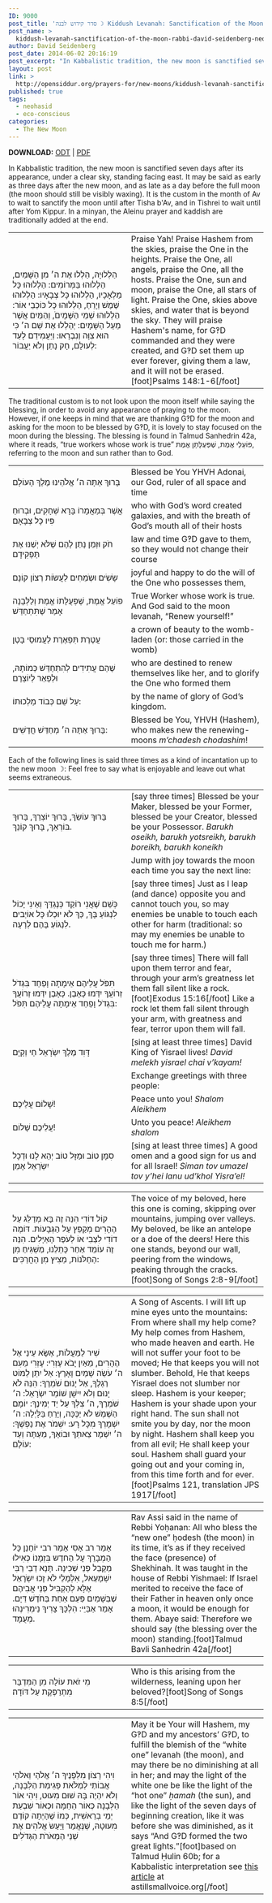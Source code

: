 ```yaml
---
ID: 9000
post_title: 'סדר קידוש לבנה ☽ Kiddush Levanah: Sanctification of the Moon (Rabbi David Seidenberg, neohasid.org)'
post_name: >
  kiddush-levanah-sanctification-of-the-moon-rabbi-david-seidenberg-neohasid-org
author: David Seidenberg
post_date: 2014-06-02 20:16:19
post_excerpt: "In Kabbalistic tradition, the new moon is sanctified seven days after its appearance, under a clear sky, standing facing east. It may be said as early as three days after the new moon, and as late as a day before the full moon (the moon should still be visibly waxing). It is the custom in the month of Av to wait to sanctify the moon until after Tisha b'Av, and in Tishrei to wait until after Yom Kippur. In a minyan, the Aleinu prayer and kaddish are traditionally added at the end. "
layout: post
link: >
  http://opensiddur.org/prayers-for/new-moons/kiddush-levanah-sanctification-of-the-moon-rabbi-david-seidenberg-neohasid-org/
published: true
tags:
  - neohasid
  - eco-conscious
categories:
  - The New Moon
---
```

<strong>DOWNLOAD:</strong> <a href="http://opensiddur.org/wp-content/uploads/2014/06/Kiddush-Levanah-R-David-Seidenberg-neohasid.org_.odt">ODT</a> | <a href="http://opensiddur.org/wp-content/uploads/2014/06/Kiddush-Levanah-R-David-Seidenberg-neohasid.org_.pdf">PDF</a>

In Kabbalistic tradition, the new moon is sanctified seven days after its appearance, under a clear sky, standing facing east. It may be said as early as three days after the new moon, and as late as a day before the full moon (the moon should still be visibly waxing). It is the custom in the month of Av to wait to sanctify the moon until after Tisha b'Av, and in Tishrei to wait until after Yom Kippur. In a minyan, the Aleinu prayer and kaddish are traditionally added at the end. 

<table style="margin-left: auto;margin-right: auto;">
<tbody>
<tr>
<td width="46%">
<div class="liturgy"><span lang="he">
הַלְלוּיָהּ,
 הַלְלוּ אֶת ה׳ מִן הַשָּׁמַיִם, הַלְלוּהוּ בַּמְּרוֹמִים: 
הַלְלוּהוּ כָּל מַלְאָכָיו, הַלְלוּהוּ כָּל צְבָאָיו: 
הַלְלוּהוּ שֶׁמֶשׁ וְיָרֵחַ, הַלְלוּהוּ כָּל כּוֹכְבֵי אוֹר: 
הַלְלוּהוּ שְׁמֵי הַשָּׁמָיִםֹֹ, וְהַמַּיִם אֲשֶׁר מֵעַל הַשָּׁמָיִם: 
יְהַלְלוּ אֶת שֵׁם ה׳ כִּי הוּא צִוָּה וְנִבְרָאוּ: 
וַיַּעֲמִידֵם לָעַד לְעולָם, חָק נָתַן וְלֹא יַעֲבוֹר:
</span></div></td>
 
<td width="53%"><div class="english">
Praise Yah! 
Praise Hashem from the skies, praise the One in the heights. 
Praise the One, all angels, praise the One, all the hosts. 
Praise the One, sun and moon, praise the One, all stars of light. 
Praise the One, skies above skies, and water that is beyond the sky. 
They will praise Hashem's name, for G‽D commanded and they were created, 
and G‽D set them up ever forever, giving them a law, and it will not be erased.[foot]Psalms 148:1-6[/foot]
</td></tr>
</tbody>
</tbody></tbody></tbody></table>

The traditional custom is to not look upon the moon itself while saying the blessing, in order to avoid any appearance of praying to the moon. However, if one keeps in mind that we are thanking G‽D for the moon and asking for the moon to be blessed by G‽D, it is lovely to stay focused on the moon during the blessing. The blessing is found in Talmud Sanhedrin 42a, where it reads, “true workers whose work is true” <span lang="he">פּוֹעָלֵי אֱמֶת, שֶׁפְּעֻלָּתָן אֱמֶת</span>, referring to the moon and sun rather than to God.

<table style="margin-left: auto;margin-right: auto;">
<tbody>
<tr>
<td width="46%">
<div class="liturgy"><span lang="he">
בָּרוּךְ אַתָּה ה׳ אֱלֹהֵינוּ מֶלֶךְ הָעוֹלָם 
</span></div></td>
 
<td width="53%"><div class="english">
Blessed be You YHVH Adonai, our God, ruler of all space and time
	</div></td></tr>
<tr><td width="46%"><div class="liturgy"><span lang="he">
אֲשֶׁר בְּמַאֲמָרוֹ בָּרָא שְׁחָקִים, וּבְרוּחַ פִּיו כָּל צְבָאָם
</span></div></td>
 
<td width="53%"><div class="english">
who with God’s word created galaxies, and with the breath of God’s mouth all of their hosts
	</div></td></tr>
<tr><td width="46%"><div class="liturgy"><span lang="he">
חֹק וּזְמַן נָתַן לָהֶם שֶׁלֹּא יְשַׁנּוּ אֶת תַּפְקִידָם
</span></div></td>
 
<td width="53%"><div class="english">
law and time G‽D gave to them, so they would not change their course
	</div></td></tr>
<tr><td width="46%"><div class="liturgy"><span lang="he">
שָֹשִֹים וּשְֹמֵחִים לַעֲשֹוֹת רְצוֹן קוֹנָם
</span></div></td>
 
<td width="53%"><div class="english">
joyful and happy to do the will of the One who possesses them,
	</div></td></tr>
<tr><td width="46%"><div class="liturgy"><span lang="he">
פּוֹעֵל אֱמֶת, שֶׁפְּעֻלָּתוֹ אֱמֶת וְלַלְּבָנָה אָמַר שֶׁתִּתְחַדֵּשׁ
</span></div></td>
 
<td width="53%"><div class="english">
True Worker whose work is true. And God said to the moon levanah, “Renew yourself!”
	</div></td></tr>
<tr><td width="46%"><div class="liturgy"><span lang="he">
עֲטֶרֶת תִּפְאֶרֶת לַעֲמוּסֵי בָטֶן
</span></div></td>
 
<td width="53%"><div class="english">
a crown of beauty to the womb-laden (or: those carried in the womb)
	</div></td></tr>
<tr><td width="46%"><div class="liturgy"><span lang="he">
שֶׁהֵם עֲתִידִים לְהִתְחַדֵּשׁ כְּמוֹתָהּ, וּלְפָאֵר לְיוֹצְרָם
</span></div></td>
 
<td width="53%"><div class="english">
who are destined to renew themselves like her, and to glorify the One who formed them
	</div></td></tr>
<tr><td width="46%"><div class="liturgy"><span lang="he">
עַל שֵׁם כְּבוֹד מַלְכוּתוֹ:
</span></div></td>
 
<td width="53%"><div class="english">
by the name of glory of God’s kingdom.
	</div></td></tr>
<tr><td width="46%"><div class="liturgy"><span lang="he">
בָּרוּךְ אַתָּה ה׳ מְחַדֵּשׁ חֳדָשִׁים:
</span></div></td>
 
<td width="53%"><div class="english">
Blessed be You, YHVH (Hashem), who makes new the renewing-moons <em>m’chadesh chodashim</em>!
</td></tr>
</tbody>
</tbody></tbody></tbody></table>

Each of the following lines is said three times as a kind of incantation up to the new moon ☽:
Feel free to say what is enjoyable and leave out what seems extraneous.

<table style="margin-left: auto;margin-right: auto;">
<tbody>
<tr>
<td width="46%">
<div class="liturgy"><span lang="he">
בָּרוּךְ עוֹשֵֹךְ, בָּרוּךְ יוֹצְרֵךְ, בָּרוּךְ בּוֹרְאֵךְ, בָּרוּךְ קוֹנֵךְ.
</span></div></td>
 
<td width="53%"><div class="english">
[say three times] Blessed be your Maker, blessed be your Former, blessed be your Creator, blessed be your Possessor.
<em>Barukh oseikh, barukh yotsreikh, barukh boreikh, barukh koneikh</em>
</td></tr>
<tr><td width="46%"><div class="liturgy"><span lang="he">
</span></div></td>
 
<td width="53%"><div class="english">
Jump with joy towards the moon each time you say the next line:
	</div></td></tr>
<tr><td width="46%"><div class="liturgy"><span lang="he">
כְּשֵׁם שֶׁאֲנִי רוֹקֵד כְּנֶגְדֵּךְ וְאֵינִי יָכוֹל לִנְגּוֹעַ בָּךְ, כַּךְ לֹא יוּכְלוּ כָּל אוֹיְבים לִנְגוֹעַ בָּהֶם לְרָעָה.
</span></div></td>
 
<td width="53%"><div class="english">
 [say three times] Just as I leap (and dance) opposite you and cannot touch you, 
so may enemies be unable to touch each other for harm (traditional: so may my enemies be unable to touch me for harm.) 
	</div></td></tr>
<tr><td width="46%"><div class="liturgy"><span lang="he">
תִּפֹּל עֲלֵיהֶם אֵימָתָה וָפַחַד בִּגְדֹל זְרוֹעֲךָ יִדְּמוּ כָּאָבֶן. כָּאָבֶן יִדְּמוּ זְרוֹעֲךָ בִּגְדֹל וָפַחַד אֵימָתָה עֲלֵיהֶם תִּפֹּל:
</span></div></td>
 
<td width="53%"><div class="english">
[say three times] There will fall upon them terror and fear, through your arm’s greatness let them fall silent like a rock.[foot]Exodus 15:16[/foot]
Like a rock let them fall silent through your arm, with greatness and fear, terror upon them will fall.
	</div></td></tr>
<tr><td width="46%"><div class="liturgy"><span lang="he">
דָּוִד מֶלֶךְ יִשְֹרָאֵל חַי וְקַיָּם
</span></div></td>
 
<td width="53%"><div class="english">
[sing at least three times] David King of Yisrael lives! 
<em>David melekh yisrael chai v’kayam!</em>
</td></tr>
<tr><td width="46%"><div class="liturgy"><span lang="he">
</span></div></td>
 
<td width="53%"><div class="english">
Exchange greetings with three people:
	</div></td></tr>
<tr><td width="46%"><div class="liturgy"><span lang="he">
שָׁלוֹם עֲלֵיכֶם!
</span></div></td>
 
<td width="53%"><div class="english">
Peace unto you! 
<em>Shalom Aleikhem</em>
	</div></td></tr>
<tr><td width="46%"><div class="liturgy"><span lang="he">
עֲלֵיכֶם שָׁלוֹם!
</span></div></td>
 
<td width="53%"><div class="english">
Unto you peace! 
<em>Aleikhem shalom</em>
	</div></td></tr>
<tr><td width="46%"><div class="liturgy"><span lang="he">
סִמָּן טוֹב וּמַזָּל טוֹב יְהֵא לָנוּ וּדְכָל יִשְֹרָאֵל אָמֵן
</span></div></td>
 
<td width="53%"><div class="english">
[sing at least three times] A good omen and a good sign for us and for all Israel!
<em>Siman tov umazel tov y’hei lanu ud’khol Yisra’el!</em>
</td></tr>
</tbody>
</tbody></tbody></tbody></table>


<table style="margin-left: auto;margin-right: auto;">
<tbody>
<tr>
<td width="46%">
<div class="liturgy"><span lang="he">
קוֹל דּוֹדִי הִנֵּה זֶה בָּא מְדַלֵּג עַל הֶהָרִים מְקַפֵּץ עַל הַגְּבָעוֹת.
 דּוֹמֶה דוֹדִי לִצְבִי אוֹ לְעֹפֶר הָאַיָּלִים.
 הִנֵּה זֶה עוֹמֵד אַחַר כָּתְלֵנוּ, מַשְׁגִּיחַ מִן הַחַלֹּנוֹת, מֵצִיץ מִן הַחֲרַכִּים:
</span></div></td>
 
<td width="53%"><div class="english">
The voice of my beloved, here this one is coming, skipping over mountains, jumping over valleys. 
My beloved, be like an antelope or a doe of the deers! 
Here this one stands, beyond our wall, peering from the windows, peaking through the cracks.[foot]Song of Songs 2:8-9[/foot]
</td></tr>
</tbody>
</tbody></tbody></tbody></table>


<table style="margin-left: auto;margin-right: auto;">
<tbody>
<tr>
<td width="46%">
<div class="liturgy"><span lang="he">
שִׁיר לַמַּעֲלוֹת,
 אֶשָּׂא עֵינַי אֶל הֶהָרִים, מֵאַיִן יָבֹא עֶזְרִי: 
עֶזְרִי מֵעִם ה׳ עֹשֵׂה שָׁמַיִם וָאָרֶץ:  
אַל יִתֵּן לַמּוֹט רַגְלֶךָ, אַל יָנוּם שֹׁמְרֶךָ:  
הִנֵּה לֹא יָנוּם וְלֹא יִישָׁן שׁוֹמֵר יִשְׂרָאֵל: 
ה׳ שֹׁמְרֶךָ, ה׳ צִלְּךָ עַל יַד יְמִינֶךָ: 
יוֹמָם הַשֶּׁמֶשׁ לֹא יַכֶּכָּה, וְיָרֵחַ בַּלָּיְלָה: 
ה׳ יִשְׁמָרְךָ מִכָּל רָע: 
יִשְׁמֹר אֶת נַפְשֶׁךָ: 
ה׳ יִשְׁמָר צֵאתְךָ וּבוֹאֶךָ, מֵעַתָּה וְעַד עוֹלָם:
</span></div></td>
 
<td width="53%"><div class="english">
A Song of Ascents. 
I will lift up mine eyes unto the mountains: From where shall my help come? 
My help comes from Hashem, who made heaven and earth. 
He will not suffer your foot to be moved; He that keeps you will not slumber. 
Behold, He that keeps Yisrael does not slumber nor sleep. 
Hashem is your keeper; Hashem is your shade upon your right hand. 
The sun shall not smite you by day, nor the moon by night. 
Hashem shall keep you from all evil; 
He shall keep your soul. 
Hashem shall guard your going out and your coming in, from this time forth and for ever.[foot]Psalms 121, translation JPS 1917[/foot]
</td></tr>
</tbody>
</tbody></tbody></tbody></table>

<table style="margin-left: auto;margin-right: auto;">
<tbody>
<tr>
<td width="46%">
<div class="liturgy"><span lang="he">
אָמַר רב אָסִי אָמַר רבי יוֹחָנַן 
כָּל הַמְבָרֵךְ עָל הַחדֶש בִּזְמָנוֹ 
כְּאִילוּ מְקָבֵל פְנֵי שְׁכִינָה. 
תָּנָא דְבֵי רַבִּי יִשְׁמָעֵאל,
 אִלְמָלֵי לֹא זָכוּ יִשְֹרָאֵל אֶלָּא לְהַקְבִּיל פְּנֵי אֲבִיהֶם שֶׁבַּשָׁמַיִם פַּעַם אַחַת בַּחֹדֶשׁ דַּיָם. 
אָמַר אַבַּיֵי: 
הִלְכָּךְ צָרִיךְ נֵימְרִינְהוּ מְעֻמָּד. 
</span></div></td>
 
<td width="53%"><div class="english">
Rav Assi said in the name of Rebbi Yoḥanan: 
All who bless the “new one” ḥodesh (the moon) in its time,
 it’s as if they received the face (presence) of Shekhinah.
It was taught in the house of Rebbi Yishmael: 
If Israel merited to receive the face of their Father in heaven only once a moon, it would be enough for them. 
Abaye said: 
Therefore we should say (the blessing over the moon) standing.[foot]Talmud Bavli Sanhedrin 42a[/foot]
</td></tr>
</tbody>
</tbody></tbody></tbody></table>

<table style="margin-left: auto;margin-right: auto;">
<tbody>
<tr>
<td width="46%">
<div class="liturgy"><span lang="he">
מִי זֹאת עוֹלָה מִן הַמִּדְבָּר מִתְרַפֶּקֶת עַל דּוֹדָה׃
</span></div></td>
 
<td width="53%"><div class="english">
Who is this arising from the wilderness, leaning upon her beloved?[foot]Song of Songs 8:5[/foot]
</td></tr>
</tbody>
</tbody></tbody></tbody></table>

<table style="margin-left: auto;margin-right: auto;">
<tbody>
<tr>
<td width="46%">
<div class="liturgy"><span lang="he">
 וִיהִי רָצוֹן מִלְּפָנֶיךָ 
ה׳ אֱלֹהַי וֵאלֹהֵי אֲבוֹתַי 
לְמַלֹּאת פְּגִימַת הַלְּבָנָה,
 וְלֹא יִהְיֶה בָּהּ שׁוּם מִעוּט,
 וִיהִי אוֹר הַלְּבָנָה כְּאוֹר הַחַמָּה 
וּכְאוֹר שִׁבְעַת יְמֵי בְרֵאשִׁית, 
כְּמוֹ שֶׁהָיְתָה קוֹדֶם מִעוּטָהּ,
 שֶׁנֶּאֱמַר וַיַּעַשֹ אֱלֹהִים אֶת שְׁנֵי הַמְּאֹרֹת הַגְּדֹלִים
</span></div></td>
 
<td width="53%"><div class="english">
May it be Your will Hashem, 
my G‽D and my ancestors’ G‽D, 
to fulfill the blemish of the “white one” levanah (the moon), 
and may there  be no diminishing at all in her;
 and may the light of the white one be like the light of the “hot one” <em>ḥamah</em> (the sun),
and like the light of the seven days of beginning creation, 
like it was before she was diminished, 
as it says “And G‽D formed the two great lights.”[foot]based on Talmud Ḥulin 60b; for a Kabbalistic interpretation see <a href="http://astillsmallvoice.org/sys/articles/evolving_feminine.pdf">this article</a> at astillsmallvoice.org[/foot]
</td></tr>
</tbody>
</tbody></tbody></tbody></table>